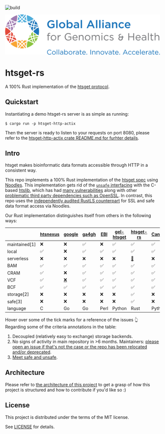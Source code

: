 ![build](https://github.com/umccr/htsget-rs/actions/workflows/action.yml/badge.svg)

[![Logo](doc/img/ga4gh-logo.svg)](https://ga4gh.org)

# htsget-rs

A 100% Rust implementation of the [htsget protocol][htsget-spec].

## Quickstart

Instantiating a demo htsget-rs server is as simple as running:

```
$ cargo run -p htsget-http-actix
```

Then the server is ready to listen to your requests on port 8080, please refer to the [htsget-http-actix crate README.md for furhter details][htsget-http-actix-readme].

## Intro

htsget makes bioinformatic data formats accessible through HTTP in a consistent way.

This repo implements a 100% Rust implementation of the [htsget spec][htsget-spec] using [Noodles][noodles]. This implementation gets rid of the [`unsafe` interfacing][rust-htslib] with the C-based [htslib](https://github.com/samtools/htslib), which has had [many vulnerabilities](https://github.com/samtools/htslib/pulls?q=oss-fuzz) along with other [problematic third party dependencies such as OpenSSL](https://www.openssl.org/news/vulnerabilities.html). In contrast, this repo uses the [independently audited RustLS counterpart](http://jbp.io/2020/06/14/rustls-audit.html) for SSL and safe data format access via Noodles.

Our Rust implementation distinguishes itself from others in the following ways:

|          	| [htsnexus][dnanexus] 	| [google][google-htsget] | [ga4gh][ga4gh-ref] | [EBI][ebi-htsget] | [gel-htsget][gel-htsget] | [htsget-rs][htsget-rs] | [CanDIG][candig-htsget]
|---	    	  |---      | ---                |  ---	 |  ---	  | --- |	---             |   ---   |
| maintained[1]   | ❌      | ❌ 	                | ✅    |  ❌    | ✅  |  ✅                |   ✅    |
| local           | ✅      | ❌ 	                | ✅	   |  ✅	   | ✅ |   ✅                |   ✅    |
| serverless      | ❌      | ❌	                | ❌    |  ❌    | ❌ |   [🚧 ][aws-fixing] |   ❌    |
| BAM             | ✅      | ✅ 	                | ✅    |  ✅    | ✅ |   ✅                |   ✅    |
| CRAM            | ✅	   | ❌ 	                | ✅    |  ✅    | ✅ |   ✅                |   ✅    |
| VCF             | ✅	   | [❌][google-novcf]  | ✅    |  ✅    | ✅ |   ✅                |   ✅    |
| BCF             | ✅	   | ✅  	            | ✅    |  ✅    | ✅ |   ✅                |   ✅    |
| storage[2]      | ❌      | ❌  	            | ❌    |  ❌    | ❌ |   ✅                |   ❌    |
| safe[3]         | ❌      | ❌                  | ❌    |  ❌    | ❌ |   ✅                |   ❌    |
| language        | C       | Go                 | Go    |  Perl  | Python |  Rust          | Python  |

Hover over some of the tick marks for a reference of the issues 👆 Regarding some of the criteria annotations in the table:

1. Decoupled (relatively easy to exchange) storage backends.
2. No signs of activity in main repository in >6 months. Maintainers: [please open an issue if that's not the case or the repo has been relocated and/or deprecated](https://github.com/umccr/htsget-rs/issues/new).
3. [Meet safe and unsafe][safe-unsafe].

[ebi-htsget]: https://github.com/andrewyatz/basic-htsget
[gel-htsget]: https://gitlab.com/genomicsengland/htsget/gel-htsget
[htsget-rs]: https://github.com/umccr/htsget-rs
[dnanexus]: https://github.com/dnanexus-rnd/htsnexus
[google-htsget]: https://github.com/googlegenomics/htsget
[google-novcf]: https://github.com/googlegenomics/htsget/issues/34
[ga4gh-ref]: https://github.com/ga4gh/htsget-refserver
[candig-htsget]: https://github.com/CanDIG/htsget_app
[aws-fixing]: https://github.com/umccr/htsget-rs/issues/47
[safe-unsafe]: https://doc.rust-lang.org/nomicon/meet-safe-and-unsafe.html

## Architecture

Please refer to [the architecture of this project](doc/ARCHITECTURE.md) to get a grasp of how this project is structured and how to contribute if you'd like so :)

## License

This project is distributed under the terms of the MIT license.

See [LICENSE](LICENSE) for details.

[htsget-spec]: https://samtools.github.io/hts-specs/htsget.html
[noodles]: https://github.com/zaeleus/noodles
[rust-htslib]: https://github.com/rust-bio/rust-htslib
[htsget-http-actix-readme]: https://github.com/umccr/htsget-rs/blob/main/htsget-http-actix/README.md
